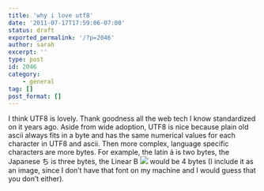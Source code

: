 ```yaml
---
title: 'why i love utf8'
date: '2011-07-17T17:59:06-07:00'
status: draft
exported_permalink: '/?p=2046'
author: sarah
excerpt: ''
type: post
id: 2046
category:
    - general
tag: []
post_format: []
---
```

I think UTF8 is lovely. Thank goodness all the web tech I know standardized on it years ago. Aside from wide adoption, UTF8 is nice because plain old ascii always fits in a byte and has the same numerical values for each character in UTF8 and ascii. Then more complex, language specific characters are more bytes. For example, the latin á is two bytes, the Japanese ち is three bytes, the Linear B ![](http://upload.wikimedia.org/wikipedia/commons/thumb/2/27/Linear_B_Ideogram_B102_Woman.svg/40px-Linear_B_Ideogram_B102_Woman.svg.png) would be 4 bytes (I include it as an image, since I don’t have that font on my machine and I would guess that you don’t either).